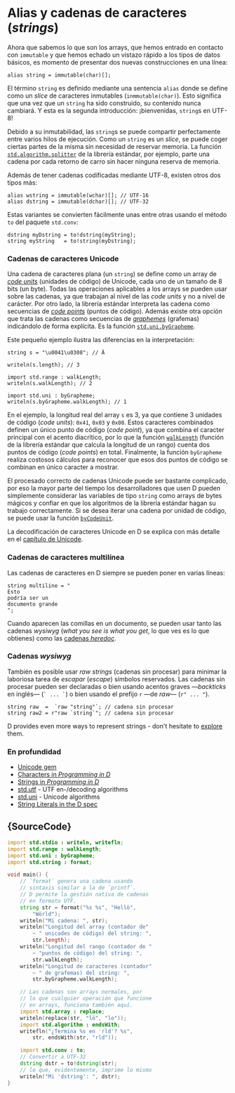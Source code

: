 # Alias y cadenas de caracteres (*strings*)

Ahora que sabemos lo que son los arrays, que hemos entrado en contacto con
`immutable` y que hemos echado un vistazo rápido a los tipos de datos básicos,
es momento de presentar dos nuevas construcciones en una línea:

    alias string = immutable(char)[];

El término `string` es definido mediante una sentencia `alias` donde se define
como un *slice* de caracteres inmutables (`inmmutable(char)`). Esto significa
que una vez que un `string` ha sido construido, su contenido nunca cambiará.
Y esta es la segunda introducción: ¡bienvenidas, `string`s en UTF-8!

Debido a su inmutabilidad, las `string`s se puede compartir perfectamente entre
varios hilos de ejecución. Como un `string` es un *slice*, se puede coger
ciertas partes de la misma sin necesidad de reservar memoria. La función
[`std.algorithm.splitter`](https://dlang.org/phobos/std_algorithm_iteration.html#.splitter)
de la librería estándar, por ejemplo, parte una cadena por cada retorno de
carro sin hacer ninguna reserva de memoria.

Además de tener cadenas codificadas mediante UTF-8, existen otros dos tipos más:

    alias wstring = immutable(wchar)[]; // UTF-16
    alias dstring = immutable(dchar)[]; // UTF-32

Estas variantes se convierten fácilmente unas entre otras usando el método
`to` del paquete `std.conv`:

    dstring myDstring = to!dstring(myString);
    string myString   = to!string(myDstring);

### Cadenas de caracteres Unicode

Una cadena de caracteres plana (un `string`) se define como un array de
[*code units*](http://unicode.org/glossary/#code_unit) (unidades de código)
de Unicode, cada uno de un tamaño de 8 bits (un byte). Todas las operaciones
aplicables a los arrays se pueden usar sobre las cadenas, ya que trabajan al
nivel de las *code units* y no a nivel de carácter. Por otro lado, la librería
estándar interpreta las cadena como secuencias de
[*code points*](http://unicode.org/glossary/#code_point)
(puntos de código). Además existe otra opción que trata las cadenas como
secuencias de
[*graphemes*](http://unicode.org/glossary/#grapheme) (grafemas)
indicándolo de forma explícita. Es la función
[`std.uni.byGrapheme`](https://dlang.org/library/std/uni/by_grapheme.html).

Este pequeño ejemplo ilustra las diferencias en la interpretación:

    string s = "\u0041\u0308"; // Ä

    writeln(s.length); // 3

    import std.range : walkLength;
    writeln(s.walkLength); // 2

    import std.uni : byGrapheme;
    writeln(s.byGrapheme.walkLength); // 1

En el ejemplo, la longitud real del array `s` es 3, ya que contiene 3 unidades
de código (*code units*): `0x41`, `0x03` y `0x08`. Estos caracteres combinados
definen un único punto de código (*code point*), ya que combina el caracter
principal con el acento diacrítico, por lo que la función
[`walkLength`](https://dlang.org/library/std/range/primitives/walk_length.html)
(función de la librería estándar que calcula la longitud de un rango) cuenta
dos puntos de código (*code points*) en total. Finalmente, la función
`byGrapheme` realiza costosos cálculos para reconocer que esos dos puntos de
código se combinan en único caracter a mostrar.

El procesado correcto de cadenas Unicode puede ser bastante complicado, por eso
la mayor parte del tiempo los desarrolladores que usen D pueden simplemente
considerar las variables de tipo `string` como arrays de bytes mágicos y
confiar en que los algoritmos de la librería estándar hagan su trabajo
correctamente. Si se desea iterar una cadena por unidad de código, se puede
usar la función [`byCodeUnit`](http://dlang.org/phobos/std_utf.html#.byCodeUnit).

La decodificación de caracteres Unicode en D se explica con más detalle en
el [capítulo de Unicode](gems/unicode).

### Cadenas de caracteres multilínea

Las cadenas de caracteres en D siempre se pueden poner en varias líneas:

    string multiline = "
    Esto
    podría ser un
    documento grande
    ";

Cuando aparecen las comillas en un documento, se pueden usar tanto las cadenas
*wysiwyg* (*what you see is what you get*, lo que ves es lo que obtienes) como
las [cadenas *heredoc*](http://dlang.org/spec/lex.html#delimited_strings).

### Cadenas *wysiwyg*

También es posible usar *raw strings* (cadenas sin procesar) para minimar la
laboriosa tarea de *escapar* (*escape*) símbolos reservados. Las cadenas sin
procesar pueden ser declaradas o bien usando acentos graves —*backticks* en
inglés— (`` ` ... ` ``) o bien usando el prefijo `r` —de *raw*— (`r" ... "`).

    string raw  =  `raw "string"`; // cadena sin procesar
    string raw2 = r"raw `string`"; // cadena sin procesar

D provides even more ways to represent strings - don't hesitate
to [explore](https://dlang.org/spec/lex.html#string_literals) them.

### En profundidad

- [Unicode gem](gems/unicode)
- [Characters in _Programming in D_](http://ddili.org/ders/d.en/characters.html)
- [Strings in _Programming in D_](http://ddili.org/ders/d.en/strings.html)
- [std.utf](http://dlang.org/phobos/std_utf.html) - UTF en-/decoding algorithms
- [std.uni](http://dlang.org/phobos/std_uni.html) - Unicode algorithms
- [String Literals in the D spec](http://dlang.org/spec/lex.html#string_literals)

## {SourceCode}

```d
import std.stdio : writeln, writefln;
import std.range : walkLength;
import std.uni : byGrapheme;
import std.string : format;

void main() {
    // `format` genera una cadena usando
    // sintaxis similar a la de `printf`.
    // D permite la gestión nativa de cadenas
    // en formato UTF.
    string str = format("%s %s", "Hellö",
        "Wörld");
    writeln("Mi cadena: ", str);
    writeln("Longitud del array (contador de"
        ~ " unicades de código) del string: ",
        str.length);
    writeln("Longitud del rango (contador de "
        ~ "puntos de código) del string: ",
        str.walkLength);
    writeln("Longitud de caracteres (contador"
        ~ " de grafemas) del string: ",
        str.byGrapheme.walkLength);

    // Las cadenas son arrays normales, por
    // lo que cualquier operación que funcione
    // en arrays, funciona también aquí.
    import std.array : replace;
    writeln(replace(str, "lö", "lo"));
    import std.algorithm : endsWith;
    writefln("¿Termina %s en 'rld'? %s",
        str, endsWith(str, "rld"));

    import std.conv : to;
    // Convertir a UTF-32
    dstring dstr = to!dstring(str);
    // lo que, evidentemente, imprime lo mismo
    writeln("Mi 'dstring': ", dstr);
}
```
